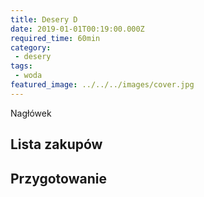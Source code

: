 ```yaml
---
title: Desery D
date: 2019-01-01T00:19:00.000Z
required_time: 60min
category:
 - desery
tags:
 - woda
featured_image: ../../../images/cover.jpg
---
```

    
Nagłówek  
<!---- splitter ---->
## Lista zakupów  

<!---- splitter ---->
## Przygotowanie  
